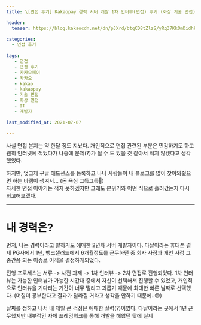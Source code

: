 ```yaml
---
title: \[면접 후기] Kakaopay 경력 서버 개발 1차 인터뷰(면접) 후기 (화상 기술 면접)

header:
  teaser: https://blog.kakaocdn.net/dn/pJXrd/btqCD8tZlzS/yRq37KkOmDidhk6hytKSIK/img.jpg

categories: 
  - 면접 후기
   
tags:
   - 면접
   - 면접 후기
   - 카카오페이
   - 카카오
   - kakao
   - kakaopay
   - 기술 면접
   - 화상 면접
   - IT
   - 개발자

last_modified_at: 2021-07-07 

---
```


사실 면접 본지는 약 한달 정도 지났다. 개인적으로 면접 관련된 부분은 민감하기도 하고 괜히 인터넷에 적었다가 나중에 문제(?)가 될 수 도 있을 것 같아서 적지 않겠다고 생각했었다.  

하지만, 엊그제 구글 애드센스를 등록하고 나니 사람들이 내 블로그를 많이 찾아와줬으면 하는 바램이 생겨서... (돈 욕심 그득그득🤑)  
자세한 면접 이야기는 적지 못하겠지만 그래도 분위기와 어떤 식으로 흘러갔는지 다시 회고해보겠다.

---

# 내 경력은?

먼저, 나는 경력이라고 말하기도 애매한 2년차 서버 개발자이다. 다날이라는 휴대폰 결제 PG사에서 1년, 뱅크샐러드에서 6개월정도를 근무하던 중 회사 사정과 개인 사정 그 중간쯤 되는 이슈로 이직을 결정하게되었다.

진행 프로세스는 서류 -> 사전 과제 -> 1차 인터뷰 -> 2차 면접로 진행되었다. 1차 인터뷰는 가능한 인터뷰가 가능한 시간대 중에서 자신이 선택해서 진행할 수 있었고, 개인적으로 인터뷰을 기다리는 기간이 너무 떨리고 괴롭기 때문에 최대한 빠른 날짜로 선택했다. (며칠더 공부한다고 결과가 달라질 거라고 생각을 안하기 때문에..😅)

날짜를 정하고 나서 내 제일 큰 걱정은 애매한 실력(?)이였다. 다날이라는 곳에서 1년 근무했지만 내부적인 자체 프레임워크를 통해 개발을 해왔던 탓에 실제
<!--stackedit_data:
eyJoaXN0b3J5IjpbMTYzOTc2Mjk1M119
-->